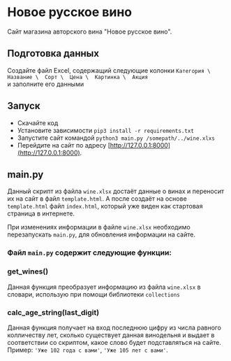 # Новое русское вино

  Сайт магазина авторского вина "Новое русское вино".
  
## Подготовка данных
Создайте файл Excel, содержащий следующие колонки 
`Категория \	Название \	Сорт \	Цена \	Картинка \	Акция`  
и заполните его данными

## Запуск

- Скачайте код
- Установите зависимости `pip3 install -r requirements.txt`
- Запустите сайт командой `python3 main.py /somepath/../wine.xlxs`
- Перейдите на сайт по адресу [http://127.0.0.1:8000](http://127.0.0.1:8000). 

## main.py
  Данный скрипт из файла `wine.xlsx` достаёт данные о винах и переносит их на сайт в файл `template.html`. 
  А после создаёт на основе `template.html` файл `index.html`, который уже виден как стартовая страница в интернете.

  При изменениях информации в файле `wine.xlsx` необходимо перезапускать `main.py`, для обновления информации на сайте.

### Файл `main.py` содержит следующие функции:
 ### get_wines()
  Данная функция преобразует информацию из файла `wine.xlsx` в словари, использую при помощи библиотеки `collections`

 ### calc_age_string(last_digit)
  Данная функция получает на вход последнюю цифру из числа равного колличеству лет, сколько существует данная винодельня
  и выдает в соответствии со скриптом, какое слово будет подставляться на сайте. Пример: `'Уже 102 года с вами'`, `'Уже 105 лет с вами'`.



        
